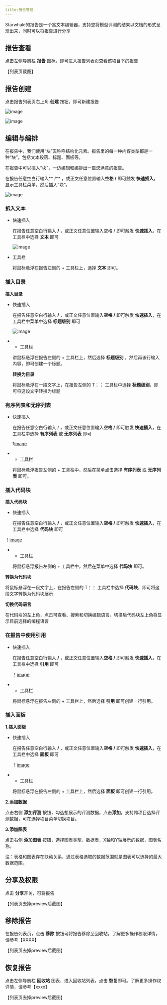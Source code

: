 ```yaml
---
title:报告管理
---
```

Starwhale的报告是一个富文本编辑器，支持您将模型评测的结果以文档的形式呈现出来，同时可以将报告进行分享

## 报告查看

点击左侧导航栏 **报告** 图标，即可进入报告列表页查看该项目下的报告

【列表页截图】

## 报告创建

点击报告列表页右上角 **创建** 按钮，即可新建报告

![image](https://starwhale-examples.oss-cn-beijing.aliyuncs.com/docs/User%20guide/report/create%20button.jpg)

![image](https://starwhale-examples.oss-cn-beijing.aliyuncs.com/docs/User%20guide/report/create%20report.jpg)

## 编辑与编排

在报告中，我们使用“块”去称呼结构化元素。报告里的每一种内容类型都是一种“块”，包括文本段落、标题、面板等。

在报告中可以插入“块”，一边编辑和编排出一篇您满意的报告。

在报告任意空白行输入** /** ，或正文任意位置输入**空格 /** 即可触发 **快速插入**，显示工具栏菜单，然后插入“块”。

![image](https://starwhale-examples.oss-cn-beijing.aliyuncs.com/docs/User%20guide/report/toolbar.jpg)

### 拆入文本

- 快速插入

  在报告任意空白行输入 **/** ，或正文任意位置输入空格 / 即可触发 **快速插入**，在工具栏中选择 **文本** 即可

  ![image](https://starwhale-examples.oss-cn-beijing.aliyuncs.com/docs/User%20guide/report/text.jpg)

- 工具栏

  将鼠标悬浮在报告左侧的 + 工具栏上，选择 **文本** 即可。

### 插入目录

**插入目录**

- 快速插入

  在报告任意空白行输入 **/** ，或正文任意位置输入**空格 /** 即可触发 **快速插入**，在工具栏中菜单中选择 **标题级别** 即可

  ![image](https://starwhale-examples.oss-cn-beijing.aliyuncs.com/docs/User%20guide/report/heading.jpg)

- + 工具栏

  讲鼠标悬浮在报告左侧的 + 工具栏上，然后选择 **标题级别** ，然后再该行输入内容，即可创建一个标题。

  **转换为目录**

  将鼠标悬浮在一段文字上，在报告左侧的 T⋮⋮ 工具栏中选择 **标题级别**，即可将这段文字转换为标题

### 有序列表和无序列表

- 快速插入

  在报告任意空白行输入 / ，或正文任意位置输入**空格 /** 即可触发 **快速插入**，在工具栏中选择 **有序列表** 或 **无序列表** 即可

  1[image](https://starwhale-examples.oss-cn-beijing.aliyuncs.com/docs/User%20guide/report/number%20and%20bullet%20list.jpg)

- + 工具栏

  将鼠标悬浮报告左侧的 + 工具栏中，然后在菜单点击选择 **有序列表** 或 **无序列表** 即可。

### 插入代码块

**插入代码块**

- 快速插入

  在报告任意空白行输入 **/** ，或正文任意位置输入**空格 /** 即可触发 **快速插入**，在工具栏中选择 **代码块** 即可

 ！[image](https://starwhale-examples.oss-cn-beijing.aliyuncs.com/docs/User%20guide/report/code.jpg)

- + 工具栏

  将鼠标悬浮报告左侧的 + 工具栏中，然后在菜单中选择 **代码块** 即可。

**转换为代码块**

将鼠标悬浮在一段文字上，在报告左侧的 T⋮⋮ 工具栏中选择 **代码块**，即可将这段文字转换为代码块展示

**切换代码语言**

在代码块的左上角，点击可查看、搜索和切换编辑语言。切换后代码块左上角将显示目前选择的编程语言

### 在报告中使用引用

- 快速插入

  在报告任意空白行输入 **/** ，或正文任意位置输入**空格 /** 即可触发 **快速插入**，在工具栏中选择 **引用** 即可

  ！[image](https://starwhale-examples.oss-cn-beijing.aliyuncs.com/docs/User%20guide/report/quote.jpg)

- + 工具栏

  将鼠标悬浮在报告左侧的 + 工具栏上，然后选择 **引用** 即可创建一行引用。

### 插入面板

**1.插入面板**

- 快速插入

  在报告任意空白行输入 **/** ，或正文任意位置输入**空格 /** 即可触发 **快速插入**，在工具栏中选择 **面板** 即可

  ！[image](https://starwhale-examples.oss-cn-beijing.aliyuncs.com/docs/User%20guide/report/panel.jpg)

- + 工具栏

  将鼠标悬浮在报告左侧的 + 工具栏上，然后选择 **面板** 即可创建一行引用。
  
**2.添加数据**

点击右侧 **添加评测** 按钮，勾选想展示的评测数据，点击**添加**。支持跨项目选择评测数据，可在选择项目菜单切换项目。

**3.添加图表**

点击右侧 **添加图表** 按钮，选择图表类型，数据表，X轴和Y轴展示的数据，图表名称。

注：表格和图表存在联动关系，通过表格选取的数据范围就是图表可以选择的最大数据范围。

## 分享及权限

点击 **分享**开关，可将报告

【列表页去掉preview后截图】

## 移除报告

在报告列表页，点击 **移除** 按钮可将报告移除至回收站。了解更多操作权限详情，请参考【XXXX】

【列表页去掉preview后截图】

## 恢复报告

点击左侧导航栏 **回收站** 图表，进入回收站列表，点击 **恢复**即可。了解更多操作权详情，请参考【xxxx】

【列表页去掉preview后截图】
